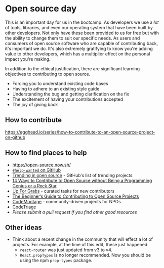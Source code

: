 # Open source day

This is an important day for us in the bootcamp. As developers we use a _lot_ of tools, libraries, and even our operating system that have been built by other developers. Not only have these been provided to us for free but with the ability to change them to suit our specific needs. As users and consumers of open source software who are capable of contributing back, it's important we do. It's also extremely gratifying to know you're adding value to other developers, which has a multiplier effect on the personal impact you're making.

In addition to the ethical justification, there are significant learning objectives to contributing to open source.

* Forcing you to understand existing code bases
* Having to adhere to an existing style guide
* Understanding the bug and getting clarification on the fix
* The excitement of having your contributions accepted
* The joy of giving back


## How to contribute

https://egghead.io/series/how-to-contribute-to-an-open-source-project-on-github


## How to find places to help

* https://open-source.now.sh/
* [`#help-wanted` on GitHub](https://github.com/search?l=JavaScript&q=%23help-wanted&state=open&type=Issues&utf8=%E2%9C%93)
* [Trending in open source](https://github.com/trending) - GitHub's list of trending projects
* [14 Ways to Contribute to Open Source without Being a Programming Genius or a Rock Star](http://blog.smartbear.com/programming/14-ways-to-contribute-to-open-source-without-being-a-programming-genius-or-a-rock-star/)
* [Up For Grabs](http://up-for-grabs.net/#/) - curated tasks for new contributors
* [The Beginner’s Guide to Contributing to Open Source Projects](https://blog.newrelic.com/2014/05/05/open-source_gettingstarted/)
* [CodeMontage](https://www.codemontage.com/) - community-driven projects for NPOs
* [CodeTriage](https://www.codetriage.com/)
* _Please submit a pull request if you find other good resources_


## Other ideas

* Think about a recent change in the community that will effect a lot of projects. For example, at the time of this edit, these just happened:
  - `react-router` was just updated from v3 to v4.
  - `React.propTypes` is no longer recommended. Now you should be using the npm `prop-types` package.

